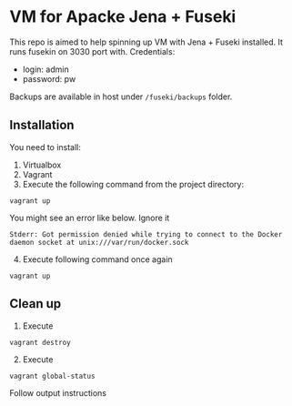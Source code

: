 # VM for Apacke Jena + Fuseki

This repo is aimed to help spinning up VM with Jena + Fuseki installed. It runs fusekin on 3030 port with. Credentials:

* login: admin
* password: pw

Backups are available in host under `/fuseki/backups` folder.

## Installation

You need to install:

1. Virtualbox
2. Vagrant
3. Execute the following command from the project directory:
```
vagrant up
```
You might see an error like below. Ignore it
```
Stderr: Got permission denied while trying to connect to the Docker daemon socket at unix:///var/run/docker.sock
```
4. Execute following command once again
```
vagrant up
```

## Clean up

1. Execute
```
vagrant destroy
```
2. Execute 
```
vagrant global-status
```
Follow output instructions